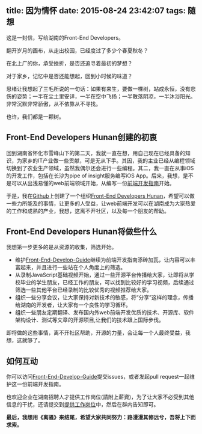 title: 因为情怀
date: 2015-08-24 23:42:07
tags: 随想
---

这是一封信，写给湖南的Front-End Developers。

翻开岁月的画布，从走出校园，已经度过了多少个春夏秋冬？

在北上广的你，承受挫折，是否还追寻着最初的梦想？

对于家乡，记忆中是否还能想起，回到小时候的味道？

思绪让我想起了三毛所说的一句话：如果有来生，要做一棵树，站成永恒，没有悲伤的姿势；一半在尘土里安详，一半在空中飞扬；一半散落阴凉，一半沐浴阳光。非常沉默非常骄傲，从不依靠从不寻找。

也许，我们都是一颗树。

## Front-End Developers Hunan创建的初衷

回到湖南省怀化市雪峰山下的第二天，我就一直在想，用自己现在已经具备的知识，为家乡的IT产业做一些贡献，可是无从下手。其因，我的主业已经从编程领域切换到了农业生产领域，虽然我偶尔还会进行一些编程。其二，我一直在从事iOS的开发工作，包括在长沙为pipe of insight服务编写iOS App。后来，我想，是不是可以从出浅易懂的web前端领域开始，从编写一份[前端开发指南](https://github.com/icepy/Front-End-Develop-Guide)开始。

于是，我在[Github](https://github.com)上创建了一个组织[Front-End Developers Hunan](https://github.com/Front-End-Developers-Hunan)，希望可以做一些力所能及的事情，让更多的人受益，让web前端开发可以在湖南成为大家热爱的工作和成熟的产业，我想，这离不开社区，以及每一个朋友的帮助。

## Front-End Developers Hunan将做些什么

我想第一步更多的是从资源的收集，筛选开始。

* 维护[Front-End-Develop-Guide](https://github.com/icepy/Front-End-Develop-Guide)继续为前端开发指南添砖加瓦，让内容可以丰富起来，并且进行一些站在个人角度上的筛选。
* 从录制JavaScript基础视频开始，通过一些开源平台传播给大家，让即将从学校毕业的学生朋友，已经工作的朋友，可以找到比较好的学习视频，后续通过筛选一些其他平台已经录制的比较优秀的视频推荐给大家。
* 组织一些分享会议，让大家保持对新技术的敏感，将“分享”这样的理念，传播给湖南的开发者，让大家有一个良性的学习循环。
* 组织一些朋友定期翻译、发布国内外web前端开发优质的技术、开源库、软件架构设计、测试等文章的开源项目,让我们的技术跟上国际步伐。

即将做的这些事情，离不开社区帮助，开源的力量，会让每一个人最终受益，我想，这就够了。

## 如何互动

你可以访问[Front-End-Develop-Guide](https://github.com/icepy/Front-End-Develop-Guide/issues)提交issues，或者发起pull request一起维护这一份前端开发指南。

也欢迎企业在湖南招聘人才提供工作岗位(請附上薪資)，为了让大家不必受到其他信息的干扰，还请提交到[提供工作岗位](https://github.com/icepy/Front-End-Develop-Guide/issues/3)中，然后在群内告知即可。

**最后，我想用《离骚》来结尾，希望大家共同努力：路漫漫其修远兮，吾将上下而求索。**

